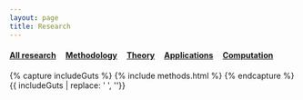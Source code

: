 ```yaml
---
layout: page
title: Research
---
```


#### [All research](/research)  &nbsp; &nbsp;   [**Methodology**](methods) &nbsp; &nbsp;  [Theory](theory) &nbsp; &nbsp;  [Applications](applications) &nbsp; &nbsp; [Computation](computation)



{% capture includeGuts %}
{% include methods.html %} 
{% endcapture %}
{{ includeGuts | replace: '    ', ''}} 


